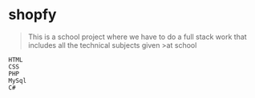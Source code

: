 # shopfy
>This is a school project where we have to do a full stack work that includes all the technical subjects given >at school

```
HTML
CSS
PHP
MySql
C#
```